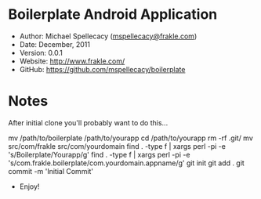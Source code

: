 Boilerplate Android Application
===============================

* Author:    Michael Spellecacy (<mspellecacy@frakle.com>)
* Date:      December, 2011
* Version:   0.0.1
* Website:   <http://www.frakle.com/>
* GitHub:    <https://github.com/mspellecacy/boilerplate>


Notes
=====
After initial clone you'll probably want to do this...

mv /path/to/boilerplate /path/to/yourapp
cd /path/to/yourapp
rm -rf .git/
mv src/com/frakle src/com/yourdomain
find . -type f | xargs perl -pi -e 's/Boilerplate/Yourapp/g'
find . -type f | xargs perl -pi -e 's/com\.frakle\.boilerplate/com\.yourdomain\.appname/g'
git init
git add .
git commit -m 'Initial Commit'


- Enjoy!
